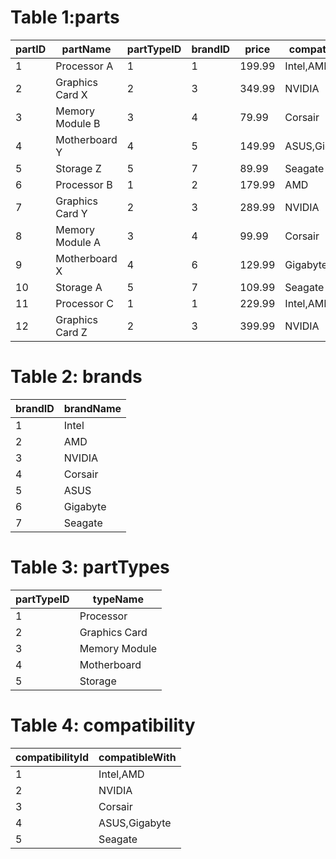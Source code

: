 # Table 1:parts

| partID | partName          | partTypeID | brandID | price   | compatibility |
|--------|-------------------|------------|---------|---------|---------------|
| 1      | Processor A       | 1          | 1       | 199.99  | Intel,AMD     |
| 2      | Graphics Card X   | 2          | 3       | 349.99  | NVIDIA        |
| 3      | Memory Module B   | 3          | 4       | 79.99   | Corsair       |
| 4      | Motherboard Y     | 4          | 5       | 149.99  | ASUS,Gigabyte |
| 5      | Storage Z         | 5          | 7       | 89.99   | Seagate       |
| 6      | Processor B       | 1          | 2       | 179.99  | AMD           |
| 7      | Graphics Card Y   | 2          | 3       | 289.99  | NVIDIA        |
| 8      | Memory Module A   | 3          | 4       | 99.99   | Corsair       |
| 9      | Motherboard X     | 4          | 6       | 129.99  | Gigabyte      |
| 10     | Storage A         | 5          | 7       | 109.99  | Seagate       |
| 11     | Processor C       | 1          | 1       | 229.99  | Intel,AMD     |
| 12     | Graphics Card Z   | 2          | 3       | 399.99  | NVIDIA        |

# Table 2: brands

| brandID | brandName |
|---------|-----------|
| 1       | Intel     |
| 2       | AMD       |
| 3       | NVIDIA    |
| 4       | Corsair   |
| 5       | ASUS      |
| 6       | Gigabyte  |
| 7       | Seagate   |

# Table 3: partTypes

| partTypeID | typeName        |
|------------|-----------------|
| 1          | Processor       |
| 2          | Graphics Card   |
| 3          | Memory Module   |
| 4          | Motherboard     |
| 5          | Storage         |

# Table 4: compatibility

| compatibilityId  | compatibleWith  |
|------------------|-----------------|
| 1                | Intel,AMD       |
| 2                | NVIDIA          |
| 3                | Corsair         |
| 4                | ASUS,Gigabyte   |
| 5                | Seagate         |
